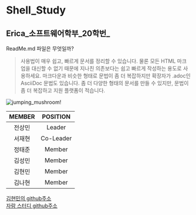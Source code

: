 # Shell_Study
## Erica_소프트웨어학부_20학번_

ReadMe.md 파일은 무엇일까?

>사용법이 매우 쉽고, 빠르게 문서를 정리할 수 있습니다.
>물론 모든 HTML 마크업을 대신할 수 없기 때문에 지나친 의존보다는 쉽고 빠르게 작성하는 용도로 사용하세요.
>마크다운과 비슷한 형태로 문법이 좀 더 복잡하지만 확장자가 .adoc인 AsciiDoc 문법도 있습니다. 좀 더 다양한 형태의 문서를 만들 수 있지만, 문법이 좀 더 복잡하고 지원 플랫폼이 적습니다.

![jumping_mushroom!]( https://gif5jvqbd.fmkorea.com/files/attach/new/20190708/486616/1956694222/1972227895/82ac9b16f1e2dc56875cd56263abaf64.gif)

|MEMBER|POSITION|
|:----:|:----:|
|전상민|Leader|
|서재현|Co-Leader|
|정태준|Member|
|김성민|Member|
|김현민|Member| 
|김나현|Member|


[김현민의 github주소](https://github.com/khmrang2?tab=repositories)   
[자람 스터디 github주소](https://github.com/QKRM/JARAM_study)


